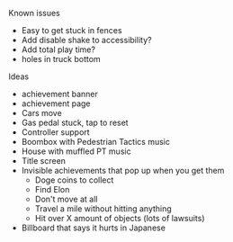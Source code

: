 Known issues
- Easy to get stuck in fences
- Add disable shake to accessibility?
- Add total play time?
- holes in truck bottom

Ideas
- achievement banner
- achievement page
- Cars move
- Gas pedal stuck, tap to reset
- Controller support
- Boombox with Pedestrian Tactics music
- House with muffled PT music
- Title screen
- Invisible achievements that pop up when you get them
	- Doge coins to collect
	- Find Elon
	- Don't move at all
	- Travel a mile without hitting anything
	- Hit over X amount of objects (lots of lawsuits)
- Billboard that says it hurts in Japanese
